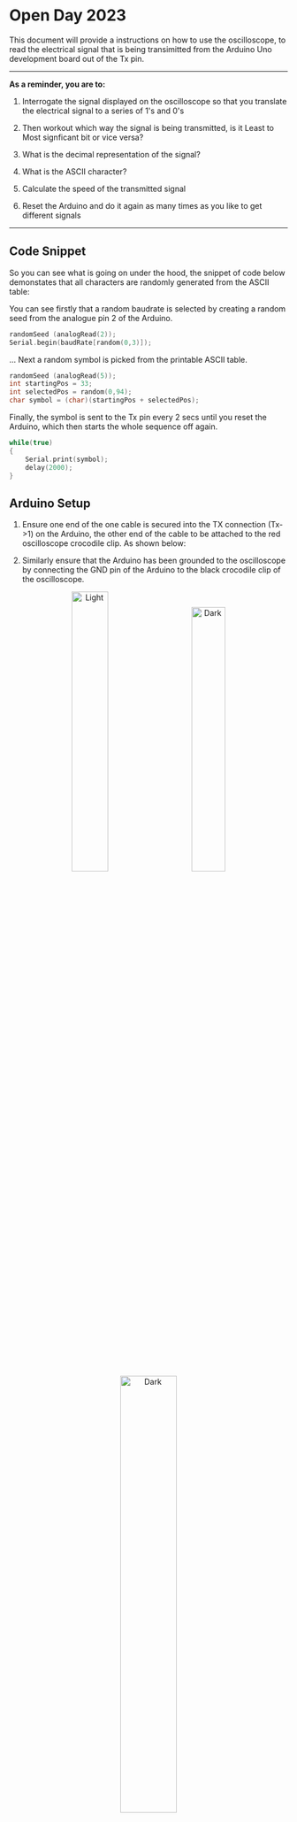 # Open Day 2023

This document will provide a instructions on how to use the oscilloscope, to read the electrical signal that is being transimitted from the Arduino Uno development board out of the Tx pin.

---
**As a reminder, you are to:**
1. Interrogate the signal displayed on the oscilloscope so that you translate the electrical signal to a series of 1's and 0's
   
2. Then workout which way the signal is being transmitted, is it Least to Most signficant bit or vice versa?

3. What is the decimal representation of the signal?

4. What is the ASCII character?

5. Calculate the speed of the transmitted signal

6. Reset the Arduino and do it again as many times as you like to get different signals

--- 

## Code Snippet

So you can see what is going on under the hood, the snippet of code below demonstates that all characters are randomly generated from the ASCII table:

You can see firstly that a random baudrate is selected by creating a random seed from the analogue pin 2 of the Arduino.

```c
randomSeed (analogRead(2));
Serial.begin(baudRate[random(0,3)]);
```

... Next a random symbol is picked from the printable ASCII table.

```c
randomSeed (analogRead(5));
int startingPos = 33;
int selectedPos = random(0,94);
char symbol = (char)(startingPos + selectedPos);
```

Finally, the symbol is sent to the Tx pin every 2 secs until you reset the Arduino, which then starts the whole sequence off again.

```c
while(true)
{
    Serial.print(symbol);
    delay(2000);
}
```
## Arduino Setup

1. Ensure one end of the one cable is secured into the TX connection (Tx->1) on the Arduino, the other end of the cable to be attached to the red oscilloscope crocodile clip. As shown below:

2. Similarly ensure that the Arduino has been grounded to the oscilloscope by connecting the GND pin of the Arduino to the black crocodile clip of the oscilloscope.

<p align="center">
  <img alt="Light" src="./figures/Arduino_Tx_Pin.png" width="36%">
&nbsp; &nbsp; &nbsp; &nbsp;
  <img alt="Dark" src="./figures/Arduino_Ground_Pin.png" width="35%">
</p>

<p align="center">
<img alt="Dark" src="./figures/Arduino_clips.png" width="45%">
</p>


3. Similarly ensure that the Arduino has been grounded to the oscilloscope by connecting the GND pin of the Arduino to the black crocodile clip of the oscilloscope.  

4. Now you can power on the Arduino with the power adapter provided.  

## Oscilloscope Setup
Using the oscilloscope, we will be able to capture the randomly generated signal being transmitted from the Arduino.
<p align="center">
  <img alt="Light" src="./figures/Oscilloscope_overview.png" width="45%">
</p>


5. Turn the oscilloscope on and ensure that the channel is connected to the selected the BNC cable connection. The Channel selected should be highlighted as shown below. The signal to be shown will represent the colour shown next to the scale, i.e. channel 1 will be yellow., channel 2 blue.  


<p align="center">
  <img alt="Light" src="./figures/Oscilloscope_power_button.png" width="45%">
&nbsp; &nbsp; &nbsp; &nbsp;
  <img alt="Dark" src="./figures/Oscilloscope_channel_selector.png" width="45%">
</p>

6. Adjust the scale knob above the BNC connector to set the scale to the 2V range. Visible in the left-hand corner of the screen. 

<p align="center">
  <img alt="Light" src="./figures/Oscilloscope_5v.png" width="80%">
</p>

7. Press the button labelled measure. A list of commands will now be displayed on the screen, select  ‘Add Measurement’ option. 
   
<p align="center">
  <img alt="Light" src="./figures/Oscilloscope_add_measurement.png" width="80%">
</p>

8. Next select the ‘time period’ option. Using the knob labelled ‘Variable’ highlight the frequency option and press select.  

<p align="center">
  <img alt="Light" src="./figures/Oscilloscope_add_measurement_time.png" width="80%">
</p>

9. Press the measure button again to remove the menu

10.  Now press the Zoom button, this will provide another menu on the screen, highlight the one labelled ‘Horizontal Time/Div. Set the scale to read `100µS` using the variable knob.  

<p align="center">
  <img alt="Light" src="./figures/Oscilloscope_time_divison.png" width="80%">
</p>

11.  To hide the menu options press ‘menu off’ on the right-hand side of buttons.  

12. You should now see the transmitted data flashing intermittently. Press the run/stop button to capture the signal. Adjust if needed the scale and position controls to place signal to the centre of the screen.  


<p align="center">
  <img alt="Light" src="./figures/Oscilloscope_autoset.png" width="45%">
</p>

12. When you have positioned your signal to the middle of the screen to show the start and finish of the transmitted character Byte, press the Run/Stop button. This will then capture the signal and will stop flashing in time with the Baud rate, allowing you to calculate the binary representation. This may take a couple of attempts to get the timing right. If this is the case, just press the Run Stop button again and retry.  

## Reading the Data


1.   You should see a transmitted signal like below:

<p align="center">
  <img alt="Light" src="./figures/Digital_Signal.png" width="80%">
</p>

15. The Byte shown above is represented as 8 bits of Binary `0` or `1`.  We can then work out proportionally the binary code representation. Remembering to read right to left. The example above is displaying `00100001` .

Remember that: 

 - A `0` is represented when the signal is on the 0V line indicated on the screen represented in the left-hand side of the screen

 - A `1` is represented as 5V as indicated on the right-hand side of the screen

16. Using the ASCII code conversion table you can now identify the character being displayed below once you have converted the binary notation into a decimal number:

## ASCII Table

|Dec|  Char | Dec|Char|Dec |Char|Dec  |Char|Dec  |Char|Dec  |Char|     
|---|-------|----|----|----|----|-----|----|-----|----|-----|----|
|32 | SPACE |50  | 2  |68  | D  | 86  | V  |104 | h | 122 | z  |
|33 | !     |51  | 3  |69  | E  | 87  | W  |105 | i | 123 | {  |
|34 | "     |52  | 4  |70  | F  | 88  | X  |106 | j | 124 | |  |
|35 | #     |53  | 5  |71  | G  | 89  | Y  |107 | k | 125 | }  |
|36 | $     |54  | 6  |72  | H  | 90  | Z  |108 | l | 126 | ~  |
|37 | %     |55  | 7  |73  | I  | 91  | [  |109 | m | 127 | DEL|
|38 | &     |56  | 8  |74  | J  | 92  | \  |110 | n |||
|39 | '     |57  | 9  |75  | K  | 93  | ]  |111 | o |||
|40 | (     |58  | :  |76  | L  | 94  | ^  |112 | p |||
|41 | )     |59  | ;  |77  | M  | 95  | _  |113 | q |||
|42 | *     |60  | <  |78  | N  | 96  | `  |114 | r |||
|43 | +     |61  | =  |79  | O  | 97  | a  |115 | s |||
|44 | ,     |62  | >  |80  | P  | 98  | b  |116 | t |||
|45 | -     |63  | ?  |81  | Q  | 99  | c  |117 | u |||
|46 | .     |64  | @  |82  | R  | 100 | d  |118 | v |||
|47 | /     |65  | A  | 83 | S  | 101 | e  |119 | w |||
|48 | 0     |66  | B  | 84 | T  | 102 | f  |120 | x |||
|49 | 1     |67  | C  | 85 | U  | 103 | g  |121 | y |||line
|||||||||||||

## Calculate the Baud Rate

As part of the assignment you have to calculate the baudrate or transmission speed of the signal displayed on the oscilloscope.

\\[ time_{perbit} = \frac{timeDivision\cdot10^{unit}}{bits} \\]  


\\[BR_{est} = \frac{1}{time_{perbit}} \\]

Match \\(BR_{est}\\) with list of baudrates:

- 2400 (\\(a\ bit\ per\ 416\mu s\\))
- 4800 (\\(a\ bit\ per\ 208\mu s\\))
- 9600 (\\(a\ bit\ per\ 104\mu s\\))
- 19200 (\\(a\ bit\ per\ 52\mu s\\))
- 38400 (\\(a\ bit\ per\ 26\mu s\\))


For example:


<div align=center>

![](./figures/disecting_signal.png)

</div>


\\[ 50\mu s = \frac{50\cdot 10^{-6}}{1}\ || \frac{5\cdot 10^{-5}}{1}\\]

\\[ 20000 = \frac{1}{50\cdot 10^{-6}}\ || \frac{1}{5\cdot 10^{-5}} \\]

Therefore the closet baudrate is \\(19200\\) which is \\(1\ bit\ every\ 52\mu s\\)
